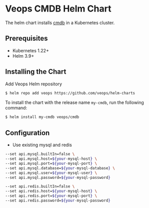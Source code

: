 # Veops CMDB Helm Chart

The helm chart installs [cmdb](https://github.com/veops/cmdb) in a Kubernetes cluster.

## Prerequisites
- Kubernetes 1.22+
- Helm 3.9+

## Installing the Chart

Add Veops Helm repository

```bash
$ helm repo add veops https://github.com/veops/helm-charts
```

To install the chart with the release name `my-cmdb`, run the following command:

```bash
$ helm install my-cmdb veops/cmdb
```

## Configuration

- Use existing mysql and redis

```bash
--set api.mysql.builtIn=false \
--set api.mysql.host=${your-mysql-host} \
--set api.mysql.port=${your-mysql-port} \
--set api.mysql.database=${your-mysql-database} \
--set api.mysql.user=${your-mysql-user} \
--set api.mysql.password=${your-mysql-password}
```

```bash
--set api.redis.builtIn=false \
--set api.redis.host=${your-mysql-host} \
--set api.redis.port=${your-mysql-port} \
--set api.redis.password=${your-mysql-password}
```